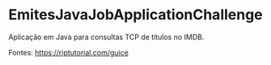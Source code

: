 # EmitesJavaJobApplicationChallenge
Aplicação em Java para consultas TCP de títulos no IMDB.

Fontes: https://riptutorial.com/guice
